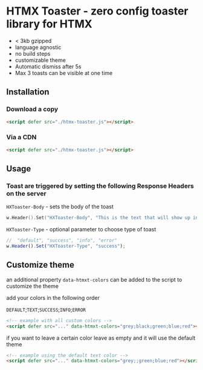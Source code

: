 # HTMX Toaster - zero config toaster library for HTMX

- < 3kb gzipped
- language agnostic
- no build steps
- customizable theme
- Automatic dismiss after 5s
- Max 3 toasts can be visible at one time

## Installation

### Download a copy

```html
<script defer src="./htmx-toaster.js"></script>
```

### Via a CDN

```html
<script defer src="./htmx-toaster.js"></script>
```

## Usage

### Toast are triggered by setting the following Response Headers on the server

`HXToaster-Body` - sets the body of the toast

```go
w.Header().Set("HXToaster-Body", "This is the text that will show up in the body of the toast")
```

`HXToaster-Type` - optional parameter to choose type of toast

```js
//  "default", "success", "info", "error"
w.Header().Set("HXToaster-Type", "success");
```

## Customize theme

an additional property `data-htmxt-colors` can be added to the script to customize the theme

add your colors in the following order

`DEFAULT`;`TEXT`;`SUCCESS`;`INFO`;`ERROR`

```html
<!-- example with all custom colors -->
<script defer src="..." data-htmxt-colors="grey;black;green;blue;red"></script>
```

if you want to leave a certain color leave as empty and it will use the default theme

```html
<!-- example using the default text color -->
<script defer src="..." data-htmxt-colors="grey;;green;blue;red"></script>
```
